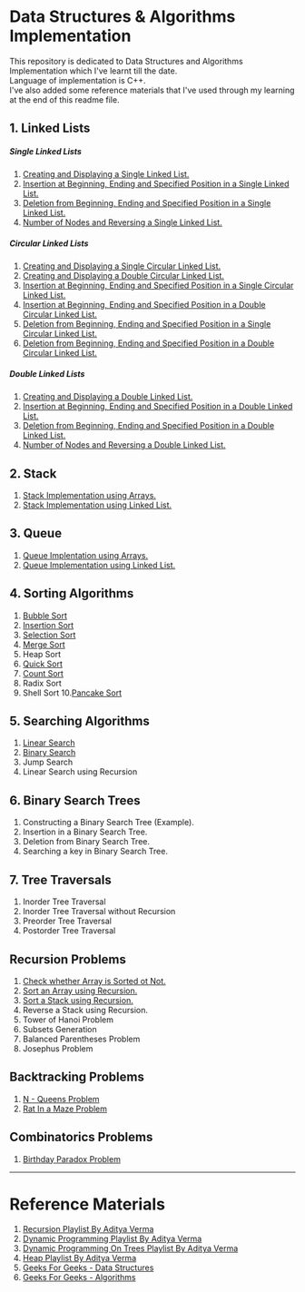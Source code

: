 # Data Structures & Algorithms Implementation

This repository is dedicated to Data Structures and Algorithms Implementation which I've learnt till the date.<br />
Language of implementation is C++.<br />
I've also added some reference materials that I've used through my learning at the end of this readme file.

## 1. Linked Lists

##### Single Linked Lists

1. [Creating and Displaying a Single Linked List.](https://github.com/rawat-divyanshu/Data-Structures-And-Algorithms-Implementation/blob/master/1.%20Linked%20Lists/Single%20Linked%20Lists/1.%20Creating%20and%20Displaying%20a%20Single%20Linked%20List.cpp)
2. [Insertion at Beginning, Ending and Specified Position in a Single Linked List.](https://github.com/rawat-divyanshu/Data-Structures-And-Algorithms-Implementation/blob/master/1.%20Linked%20Lists/Single%20Linked%20Lists/2.%20Insertion%20at%20Beginning%2C%20Ending%20and%20Specified%20Position%20in%20a%20Single%20Linked%20List.cpp)
3. [Deletion from Beginning, Ending and Specified Position in a Single Linked List.](https://github.com/rawat-divyanshu/Data-Structures-And-Algorithms-Implementation/blob/master/1.%20Linked%20Lists/Single%20Linked%20Lists/3.%20Deletion%20from%20Beginning%2C%20Ending%20and%20Specified%20Position%20in%20a%20Single%20Linked%20List..cpp)
4. [Number of Nodes and Reversing a Single Linked List.](https://github.com/rawat-divyanshu/Data-Structures-And-Algorithms-Implementation/blob/master/1.%20Linked%20Lists/Single%20Linked%20Lists/4.%20Number%20of%20Nodes%20and%20Reversing%20a%20Single%20Linked%20List.cpp)

##### Circular Linked Lists

1. [Creating and Displaying a Single Circular Linked List.](https://github.com/rawat-divyanshu/Data-Structures-And-Algorithms-Implementation/blob/master/1.%20Linked%20Lists/Circular%20Linked%20Lists/1.%20Creating%20and%20Displaying%20a%20Single%20Circular%20Linked%20List.cpp)
2. [Creating and Displaying a Double Circular Linked List.](https://github.com/rawat-divyanshu/Data-Structures-And-Algorithms-Implementation/blob/master/1.%20Linked%20Lists/Circular%20Linked%20Lists/2.%20Creating%20and%20Displaying%20a%20Double%20Circular%20Linked%20List.cpp)
3. [Insertion at Beginning, Ending and Specified Position in a Single Circular Linked List.](https://github.com/rawat-divyanshu/Data-Structures-And-Algorithms-Implementation/blob/master/1.%20Linked%20Lists/Circular%20Linked%20Lists/3.%20Insertion%20at%20Beginning%2C%20Ending%20and%20Specified%20Position%20in%20a%20Single%20Circular%20Linked%20List.cpp)
4. [Insertion at Beginning, Ending and Specified Position in a Double Circular Linked List.](https://github.com/rawat-divyanshu/Data-Structures-And-Algorithms-Implementation/blob/master/1.%20Linked%20Lists/Circular%20Linked%20Lists/4.%20Insertion%20at%20Beginning%2C%20Ending%20and%20Specified%20Position%20in%20a%20Double%20Circular%20Linked%20List.cpp)
5. [Deletion from Beginning, Ending and Specified Position in a Single Circular Linked List.](https://github.com/rawat-divyanshu/Data-Structures-And-Algorithms-Implementation/blob/master/1.%20Linked%20Lists/Circular%20Linked%20Lists/5.%20Deletion%20from%20Beginning%2C%20Ending%20and%20Specified%20Position%20in%20a%20Single%20Circular%20Linked%20List.cpp)
6. [Deletion from Beginning, Ending and Specified Position in a Double Circular Linked List.](https://github.com/rawat-divyanshu/Data-Structures-And-Algorithms-Implementation/blob/master/1.%20Linked%20Lists/Circular%20Linked%20Lists/6.%20Deletion%20from%20Beginning%2C%20Ending%20and%20Specified%20Position%20in%20a%20Double%20Circular%20Linked%20List.cpp)

##### Double Linked Lists

1. [Creating and Displaying a Double Linked List.](https://github.com/rawat-divyanshu/Data-Structures-And-Algorithms-Implementation/blob/master/1.%20Linked%20Lists/Double%20Linked%20Lists/1.%20Creating%20and%20Displaying%20a%20Double%20Linked%20List.cpp)
2. [Insertion at Beginning, Ending and Specified Position in a Double Linked List.](https://github.com/rawat-divyanshu/Data-Structures-And-Algorithms-Implementation/blob/master/1.%20Linked%20Lists/Double%20Linked%20Lists/2.%20Insertion%20at%20Beginning%2C%20Ending%20and%20Specified%20Position%20in%20a%20Double%20Linked%20List.cpp)
3. [Deletion from Beginning, Ending and Specified Position in a Double Linked List.](https://github.com/rawat-divyanshu/Data-Structures-And-Algorithms-Implementation/blob/master/1.%20Linked%20Lists/Double%20Linked%20Lists/3.%20Deletion%20from%20Beginning%2C%20Ending%20and%20Specified%20Position%20in%20a%20Double%20Linked%20List.cpp)
4. [Number of Nodes and Reversing a Double Linked List.](https://github.com/rawat-divyanshu/Data-Structures-And-Algorithms-Implementation/blob/master/1.%20Linked%20Lists/Double%20Linked%20Lists/4.%20Number%20of%20Nodes%20and%20Reversing%20a%20Double%20Linked%20List.cpp)

## 2. Stack

1. [Stack Implementation using Arrays.](https://github.com/rawat-divyanshu/Data-Structures-And-Algorithms-Implementation/blob/master/2.%20Stack/1.%20Stack%20Implementation%20using%20Arrays.cpp)
2. [Stack Implementation using Linked List.](https://github.com/rawat-divyanshu/Data-Structures-And-Algorithms-Implementation/blob/master/2.%20Stack/2.%20Stack%20Implementation%20using%20Linked%20List.cpp)

## 3. Queue

1. [Queue Implentation using Arrays.](https://github.com/rawat-divyanshu/Data-Structures-And-Algorithms-Implementation/blob/master/3.%20Queue/1.%20Queue%20Implentation%20using%20Arrays.cpp)
2. [Queue Implementation using Linked List.](https://github.com/rawat-divyanshu/Data-Structures-And-Algorithms-Implementation/blob/master/3.%20Queue/2.%20Queue%20Implementation%20using%20Linked%20List.cpp)

## 4. Sorting Algorithms

1. [Bubble Sort](https://github.com/rawat-divyanshu/Data-Structures-And-Algorithms-Implementation/blob/master/4.%20Sorting%20Algorithms/1.%20Bubble%20Sort.cpp)
2. [Insertion Sort](https://github.com/rawat-divyanshu/Data-Structures-And-Algorithms-Implementation/blob/master/4.%20Sorting%20Algorithms/2.%20Insertion%20Sort.cpp)
3. [Selection Sort](https://github.com/rawat-divyanshu/Data-Structures-And-Algorithms-Implementation/blob/master/4.%20Sorting%20Algorithms/3.%20Selection%20Sort.cpp)
4. [Merge Sort](https://github.com/rawat-divyanshu/Data-Structures-And-Algorithms-Implementation/blob/master/4.%20Sorting%20Algorithms/4.%20Merge%20Sort.cpp)
5. Heap Sort
6. [Quick Sort](https://github.com/rawat-divyanshu/Data-Structures-And-Algorithms-Implementation/blob/master/4.%20Sorting%20Algorithms/6.%20Quick%20Sort.cpp)
7. [Count Sort](https://github.com/rawat-divyanshu/Data-Structures-And-Algorithms-Implementation/blob/master/4.%20Sorting%20Algorithms/7.%20Count%20Sort.cpp)
8. Radix Sort
9. Shell Sort
10.[Pancake Sort](https://github.com/rawat-divyanshu/Data-Structures-And-Algorithms-Implementation/blob/master/4.%20Sorting%20Algorithms/10.%20Pancake%20Sort.cpp)


## 5. Searching Algorithms

1. [Linear Search](https://github.com/rawat-divyanshu/Data-Structures-And-Algorithms-Implementation/blob/master/5.%20Searching%20Algorithms/1.%20Linear%20Search.cpp)
2. [Binary Search](https://github.com/rawat-divyanshu/Data-Structures-And-Algorithms-Implementation/blob/master/5.%20Searching%20Algorithms/2.%20Binary%20Search.cpp)
3. Jump Search
4. Linear Search using Recursion

## 6. Binary Search Trees

1. Constructing a Binary Search Tree (Example).
2. Insertion in a Binary Search Tree.
3. Deletion from Binary Search Tree.
4. Searching a key in Binary Search Tree.

## 7. Tree Traversals

1. Inorder Tree Traversal
2. Inorder Tree Traversal without Recursion
3. Preorder Tree Traversal
4. Postorder Tree Traversal

## Recursion Problems

1. [Check whether Array is Sorted ot Not.](https://github.com/rawat-divyanshu/Data-Structures-And-Algorithms-Implementation/blob/master/Recursion%20Problems/1.%20Check%20whether%20Array%20is%20Sorted%20ot%20Not.cpp)
2. [Sort an Array using Recursion.](https://github.com/rawat-divyanshu/Data-Structures-And-Algorithms-Implementation/blob/master/Recursion%20Problems/2.%20Sort%20an%20Array%20using%20Recursion.cpp)
3. [Sort a Stack using Recursion.](https://github.com/rawat-divyanshu/Data-Structures-And-Algorithms-Implementation/blob/master/Recursion%20Problems/3.%20Sort%20a%20Stack%20using%20Recursion.cpp)
4. Reverse a Stack using Recursion.
5. Tower of Hanoi Problem
6. Subsets Generation
7. Balanced Parentheses Problem
8. Josephus Problem

## Backtracking Problems

1. [N - Queens Problem](https://github.com/rawat-divyanshu/Data-Structures-And-Algorithms-Implementation/blob/master/Backtracking%20Problems/N%20-%20Queens%20Probelm.cpp)
2. [Rat In a Maze Problem](https://github.com/rawat-divyanshu/Data-Structures-And-Algorithms-Implementation/blob/master/Backtracking%20Problems/Rat%20In%20a%20Maze%20Problem.cpp)

## Combinatorics Problems

1. [Birthday Paradox Problem](https://github.com/rawat-divyanshu/Data-Structures-And-Algorithms-Implementation/blob/master/Combinatorics%20Problems/1.%20Birthday%20Paradox%20Problem.cpp)

<hr />

# Reference Materials

1. [Recursion Playlist By Aditya Verma](https://www.youtube.com/playlist?list=PL_z_8CaSLPWeT1ffjiImo0sYTcnLzo-wY)
2. [Dynamic Programming Playlist By Aditya Verma](https://www.youtube.com/playlist?list=PL_z_8CaSLPWekqhdCPmFohncHwz8TY2Go)
3. [Dynamic Programming On Trees Playlist By Aditya Verma](https://www.youtube.com/playlist?list=PL_z_8CaSLPWfxJPz2-YKqL9gXWdgrhvdn)
4. [Heap Playlist By Aditya Verma](https://www.youtube.com/playlist?list=PL_z_8CaSLPWdtY9W22VjnPxG30CXNZpI9)
5. [Geeks For Geeks - Data Structures](https://www.geeksforgeeks.org/data-structures/)
6. [Geeks For Geeks - Algorithms](https://www.geeksforgeeks.org/fundamentals-of-algorithms/)
